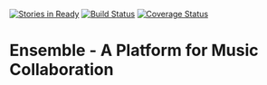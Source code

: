[![Stories in Ready](https://badge.waffle.io/ensemble-team/ensemble.png?label=ready&title=Ready)](https://waffle.io/ensemble-team/ensemble)
[![Build Status](https://travis-ci.org/ensemble-team/ensemble.svg?branch=master)](https://travis-ci.org/ensemble-team/ensemble)
[![Coverage Status](https://coveralls.io/repos/github/ensemble-team/ensemble/badge.svg?branch=master)](https://coveralls.io/github/ensemble-team/ensemble?branch=master)

# Ensemble - A Platform for Music Collaboration
